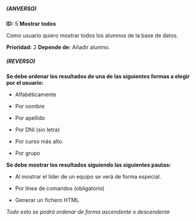##### (ANVERSO)
**ID:** 5 **Mostrar todos**

Como usuario quiero  mostrar todos los alumnos de la base de datos.

**Prioridad:** 2
**Depende de:** Añadir alumno.

##### (REVERSO)
**Se debe ordenar los resultados de una de las siguientes formas a elegir por el usuario:**

* Alfabéticamente
 * Por nombre
 * Por apellido

* Por DNI (sin letra)

* Por curso más alto

* Por grupo

**Se debe mostrar los resultados siguiendo las siguientes pautas:**

* Al mostrar el líder de un equipo se verá de forma especial.

* Por línea de comandos (obligatorio)

* Generar un fichero HTML

*Todo esto se podrá ordenar de forma ascendente o descendente*
